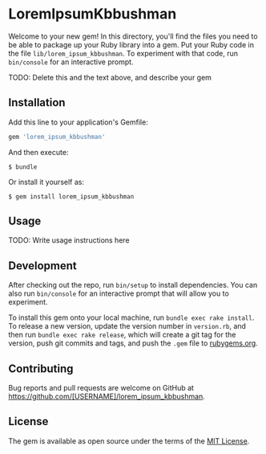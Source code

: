 # LoremIpsumKbbushman

Welcome to your new gem! In this directory, you'll find the files you need to be able to package up your Ruby library into a gem. Put your Ruby code in the file `lib/lorem_ipsum_kbbushman`. To experiment with that code, run `bin/console` for an interactive prompt.

TODO: Delete this and the text above, and describe your gem

## Installation

Add this line to your application's Gemfile:

```ruby
gem 'lorem_ipsum_kbbushman'
```

And then execute:

    $ bundle

Or install it yourself as:

    $ gem install lorem_ipsum_kbbushman

## Usage

TODO: Write usage instructions here

## Development

After checking out the repo, run `bin/setup` to install dependencies. You can also run `bin/console` for an interactive prompt that will allow you to experiment.

To install this gem onto your local machine, run `bundle exec rake install`. To release a new version, update the version number in `version.rb`, and then run `bundle exec rake release`, which will create a git tag for the version, push git commits and tags, and push the `.gem` file to [rubygems.org](https://rubygems.org).

## Contributing

Bug reports and pull requests are welcome on GitHub at https://github.com/[USERNAME]/lorem_ipsum_kbbushman.


## License

The gem is available as open source under the terms of the [MIT License](http://opensource.org/licenses/MIT).

